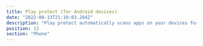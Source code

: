 ```yaml
---
title: Play protect (for Android devices)
date: "2022-08-13T21:10:03.284Z"
description: "Play protect automatically scans apps on your devices for any malicious content. It should automatically be enabled on any Android devices, but it is worth checking to make sure there is nothing sitting on your device that you don’t want there."
position: 13
section: "Phone"
---
```

